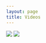 ```yaml
---
layout: page
title: Videos
---
```


![](https://www.youtube.com/watch?v=siSybup6Qwo)
![](https://youtube.com/watch?v=M_lIfTXI4zY)
